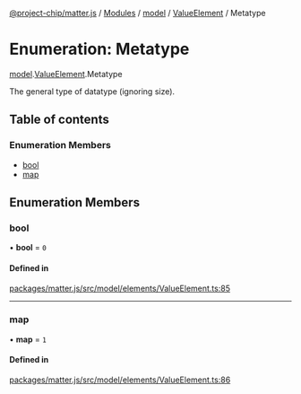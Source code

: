 [@project-chip/matter.js](../README.md) / [Modules](../modules.md) / [model](../modules/model.md) / [ValueElement](../modules/model.ValueElement.md) / Metatype

# Enumeration: Metatype

[model](../modules/model.md).[ValueElement](../modules/model.ValueElement.md).Metatype

The general type of datatype (ignoring size).

## Table of contents

### Enumeration Members

- [bool](model.ValueElement.Metatype.md#bool)
- [map](model.ValueElement.Metatype.md#map)

## Enumeration Members

### bool

• **bool** = ``0``

#### Defined in

[packages/matter.js/src/model/elements/ValueElement.ts:85](https://github.com/project-chip/matter.js/blob/5f71eedebdb9fa54338bde320c311bb359b7455d/packages/matter.js/src/model/elements/ValueElement.ts#L85)

___

### map

• **map** = ``1``

#### Defined in

[packages/matter.js/src/model/elements/ValueElement.ts:86](https://github.com/project-chip/matter.js/blob/5f71eedebdb9fa54338bde320c311bb359b7455d/packages/matter.js/src/model/elements/ValueElement.ts#L86)
